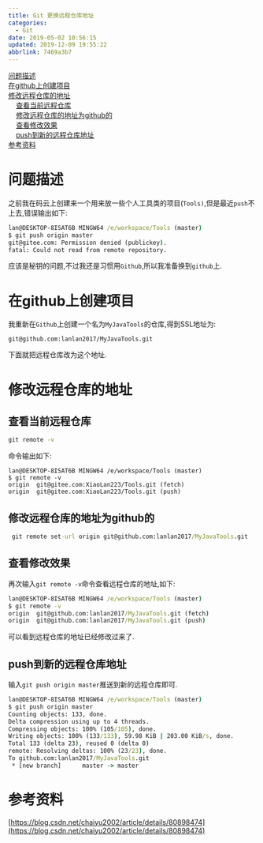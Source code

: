 ```yaml
---
title: Git 更换远程仓库地址
categories: 
  - Git
date: 2019-05-02 10:56:15
updated: 2019-12-09 19:55:22
abbrlink: 7469a3b7
---
```

<div id='my_toc'><a href="/blog/7469a3b7/#问题描述">问题描述</a><br/><a href="/blog/7469a3b7/#在github上创建项目">在github上创建项目</a><br/><a href="/blog/7469a3b7/#修改远程仓库的地址">修改远程仓库的地址</a><br/>&nbsp;&nbsp;&nbsp;&nbsp;<a href="/blog/7469a3b7/#查看当前远程仓库">查看当前远程仓库</a><br/>&nbsp;&nbsp;&nbsp;&nbsp;<a href="/blog/7469a3b7/#修改远程仓库的地址为github的">修改远程仓库的地址为github的</a><br/>&nbsp;&nbsp;&nbsp;&nbsp;<a href="/blog/7469a3b7/#查看修改效果">查看修改效果</a><br/>&nbsp;&nbsp;&nbsp;&nbsp;<a href="/blog/7469a3b7/#push到新的远程仓库地址">push到新的远程仓库地址</a><br/><a href="/blog/7469a3b7/#参考资料">参考资料</a><br/></div><!--more-->
<script>if (navigator.platform.search('arm')==-1){document.getElementById('my_toc').style.display = 'none';}
var e,p = document.getElementsByTagName('p');while (p.length>0) {e = p[0];e.parentElement.removeChild(e);}
</script>

<!--end-->
# 问题描述 #
之前我在码云上创建来一个用来放一些个人工具类的项目(`Tools)`,但是最近`push`不上去,错误输出如下:
```cmd
lan@DESKTOP-8ISAT6B MINGW64 /e/workspace/Tools (master)
$ git push origin master
git@gitee.com: Permission denied (publickey).
fatal: Could not read from remote repository.

```
应该是秘钥的问题,不过我还是习惯用`Github`,所以我准备换到`github`上.
# 在github上创建项目 #
我重新在`Github`上创建一个名为`MyJavaTools`的仓库,得到SSL地址为:
```
git@github.com:lanlan2017/MyJavaTools.git
```
下面就把远程仓库改为这个地址.
# 修改远程仓库的地址 #
## 查看当前远程仓库 ##
```cmd
git remote -v
```
命令输出如下:
```
lan@DESKTOP-8ISAT6B MINGW64 /e/workspace/Tools (master)
$ git remote -v
origin  git@gitee.com:XiaoLan223/Tools.git (fetch)
origin  git@gitee.com:XiaoLan223/Tools.git (push)
```
## 修改远程仓库的地址为github的 ##
```cmd
 git remote set-url origin git@github.com:lanlan2017/MyJavaTools.git
```
## 查看修改效果 ##
再次输入`git remote -v`命令查看远程仓库的地址,如下:
```cmd
lan@DESKTOP-8ISAT6B MINGW64 /e/workspace/Tools (master)
$ git remote -v
origin  git@github.com:lanlan2017/MyJavaTools.git (fetch)
origin  git@github.com:lanlan2017/MyJavaTools.git (push)

```
可以看到远程仓库的地址已经修改过来了.
## push到新的远程仓库地址 ##
输入`git push origin master`推送到新的远程仓库即可.
```cmd
lan@DESKTOP-8ISAT6B MINGW64 /e/workspace/Tools (master)
$ git push origin master
Counting objects: 133, done.
Delta compression using up to 4 threads.
Compressing objects: 100% (105/105), done.
Writing objects: 100% (133/133), 59.98 KiB | 203.00 KiB/s, done.
Total 133 (delta 23), reused 0 (delta 0)
remote: Resolving deltas: 100% (23/23), done.
To github.com:lanlan2017/MyJavaTools.git
 * [new branch]      master -> master

```
# 参考资料 #
[https://blog.csdn.net/chaiyu2002/article/details/80898474](https://blog.csdn.net/chaiyu2002/article/details/80898474)